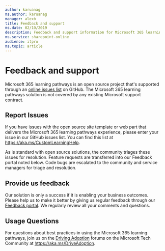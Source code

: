 ```yaml
---
author: karuanag
ms.author: karuanag
manager: alexb
title: Feedback and support
ms.date: 02/10/2019
description: Feedback and support information for Microsoft 365 learning pathways.
ms.service: sharepoint-online
audience: itpro
ms.topic: article
---
```


# Feedback and support

Microsoft 365 learning pathways is an open source project that's supported through an [online issues list](https://aka.ms/CustomLearningHelp) on GitHub. The Microsoft 365 learning pathways solution is not covered by any existing Microsoft support contract.  

## Report Issues

If you have issues with the open source site template or web part that delivers the Microsoft 365 learning pathways experience, please enter your issue in our GitHub issues list.  You can find this list at https://aka.ms/CustomLearningHelp.

As is standard with open source solutions, the community triages these issues for resolution. Feature requests are transferred into our Feedback portal noted below. Code bugs are escalated to the community and service managers for triage and resolution.  

## Provide us feedback

Our solution is only a success if it is enabling your business outcomes. Please help us to make it better by giving us regular feedback through our  [Feedback portal](https://go.microsoft.com/fwlink/?linkid=2109552). We regularly review all your comments and questions.

## Usage Questions

For questions about best practices in using the Microsoft 365 learning pathways, join us on the [Driving Adoption](https://aka.ms/DriveAdoption) forums on the Microsoft Tech Community at https://aka.ms/DriveAdoption.